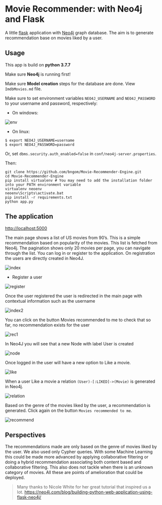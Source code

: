 # Movie Recommender: with Neo4j and Flask
A little [flask](https://palletsprojects.com/p/flask/) application with [Neo4j](http://neo4j.com/download/other-releases/) graph database. The aim is to generate recommendation base on movies liked by a user.

## Usage

This app is build on **python 3.7.7**

Make sure **Neo4j** is running first!

Make sure **Model creation** steps for the database are done. View `ImdbMovies.md` file.

Make sure to set environment variables `NEO4J_USERNAME` and `NEO4J_PASSWORD`
to your username and password, respectively:

* On windows:

![env](img/env.png)

* On linux:

```
$ export NEO4J_USERNAME=username
$ export NEO4J_PASSWORD=password
```

Or, set `dbms.security.auth_enabled=false` in `conf/neo4j-server.properties`.

Then:

```
git clone https://github.com/bngom/Movie-Recommender-Engine.git
cd Movie-Recommender-Engine
pip install virtualenv # You may need to add the installation folder into your PATH environment variable
virtualenv neoenv
neoenv\Scripts\activate.bat 
pip install -r requirements.txt
python app.py
```
## The application
[http://localhost:5000](http://localhost:5000)

The main page shows a list of US movies from 90’s. This is a simple recommendation based on popularity of the movies. This list is fetched from Neo4j.
The pagination shows only 20 movies per page, you can navigate through the list. 
You can log in or register to the application.  On registration the users are directly created in Neo4J.

![index](img/index.png)

* Register a user

![register](img/register.png)

Once the user registered the user is redirected in the main page with contextual information such as the username

![index2](img/index2.png)

You can click on the button Movies recommended to me to check that so far, no recommendation exists for the user

![rec1](img/rec1.png)

In Neo4J you will see that a new Node with label User is created

![node](img/usernode.png)

Once logged in the user will have a new option to Like a movie. 

![like](img/like.png)

When a user Like a movie a relation `(User)-[:LIKED]->(Movie)` is generated in Neo4j.

![relation](img/userliked.PNG)

Based on the genre of the movies liked by the user, a recommendation is generated. 
Click again on the button `Movies recommended to me`.

![recommend](img/recommended.PNG)

## Perspectives

The recommendations made are only based on the genre of movies liked by the user. We also used only Cypher queries. With some Machine Learning this could be made more advanced by applying collaborative filtering or doing a hybrid recommendation associating both content based and collaborative filtering.
This also does not tackle when there is an unknown category of movies. 
All these are points of amelioration that could be deployed.


> Many thanks to Nicole White for her great tutorial that inspired us a lot.
https://neo4j.com/blog/building-python-web-application-using-flask-neo4j/
